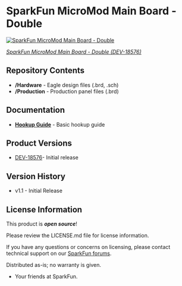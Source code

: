SparkFun MicroMod Main Board - Double
========================================

[![SparkFun MicroMod Main Board - Double](https://cdn.sparkfun.com/assets/parts/1/8/0/4/3/18576-SparkFun_MicroMod_Main_Board_-_Double-01.jpg)](https://www.sparkfun.com/products/18576)

[*SparkFun MicroMod Main Board - Double (DEV-18576)*](https://www.sparkfun.com/products/18576)

<Basic description of the part.>

Repository Contents
-------------------

* **/Hardware** - Eagle design files (.brd, .sch)
* **/Production** - Production panel files (.brd)

Documentation
--------------

* **[Hookup Guide](https://learn.sparkfun.com/tutorials/1994)** - Basic hookup guide


Product Versions
----------------

* [DEV-18576](https://www.sparkfun.com/products/18576)- Initial release


Version History
---------------

* v1.1 - Initial Release


License Information
-------------------

This product is _**open source**_! 

Please review the LICENSE.md file for license information. 

If you have any questions or concerns on licensing, please contact technical support on our [SparkFun forums](https://forum.sparkfun.com/viewforum.php?f=152).

Distributed as-is; no warranty is given.

- Your friends at SparkFun.

_<COLLABORATION CREDIT>_
